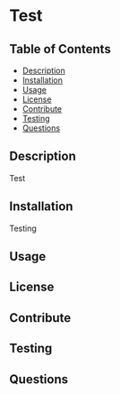 # Test
  
  ## Table of Contents
  * [Description](#description)
  * [Installation](#installation)
  * [Usage](#usage)
  * [License](#license)
  * [Contribute](#contribute)
  * [Testing](#testing)
  * [Questions](#questions)
    
  ## Description
  <p> 
    Test
    </p>
  
  ## Installation
  <p> Testing </p>

  ## Usage

  ## License

  ## Contribute

  ## Testing

  ## Questions


